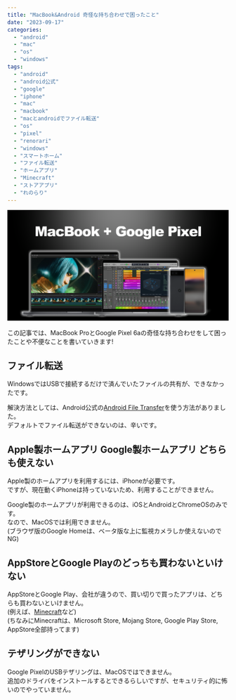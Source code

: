 ```yaml
---
title: "MacBook&Android 奇怪な持ち合わせで困ったこと"
date: "2023-09-17"
categories: 
  - "android"
  - "mac"
  - "os"
  - "windows"
tags: 
  - "android"
  - "android公式"
  - "google"
  - "iphone"
  - "mac"
  - "macbook"
  - "macとandroidでファイル転送"
  - "os"
  - "pixel"
  - "renorari"
  - "windows"
  - "スマートホーム"
  - "ファイル転送"
  - "ホームアプリ"
  - "Minecraft"
  - "ストアアプリ"
  - "れのらり"
---
```


![OGP](images/ogp.png)

この記事では、MacBook ProとGoogle Pixel 6aの奇怪な持ち合わせをして困ったことや不便なことを書いていきます!

## ファイル転送

WindowsではUSBで接続するだけで済んでいたファイルの共有が、できなかったです。

解決方法としては、Android公式の[Android File Transfer](https://www.android.com/filetransfer/)を使う方法がありました。  
デフォルトでファイル転送ができないのは、辛いです。

## Apple製ホームアプリ Google製ホームアプリ どちらも使えない

Apple製のホームアプリを利用するには、iPhoneが必要です。  
ですが、現在動くiPhoneは持っていないため、利用することができません。

Google製のホームアプリが利用できるのは、iOSとAndroidとChromeOSのみです。  
なので、MacOSでは利用できません。  
(ブラウザ版のGoogle Homeは、ベータ版な上に監視カメラしか使えないのでNG)

## AppStoreとGoogle Playのどっちも買わないといけない

AppStoreとGoogle Play、会社が違うので、買い切りで買ったアプリは、どちらも買わないといけません。  
(例えば、[Minecraft](https://www.minecraft.net/ja-jp/)など)  
(ちなみにMinecraftは、Microsoft Store, Mojang Store, Google Play Store, AppStore全部持ってます)

## テザリングができない

Google PixelのUSBテザリングは、MacOSではできません。  
追加のドライバをインストールするとできるらしいですが、セキュリティ的に怖いのでやっていません。
